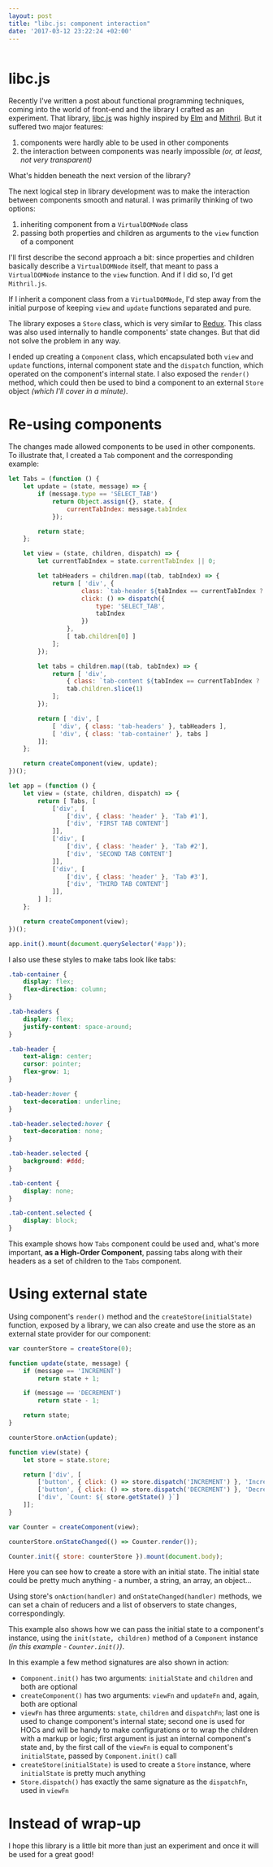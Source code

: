 ```yaml
---
layout: post
title: "libc.js: component interaction"
date: '2017-03-12 23:22:24 +02:00'
---
```


<img data-src="/images/microverse-battery_optimized.webp" alt="" />

# libc.js

Recently I've written a post about functional programming techniques, coming into the world of front-end and
the library I crafted as an experiment. That library, [libc.js](https://github.com/shybovycha/libc.js) was
highly inspired by [Elm](http://elm-lang.org/) and [Mithril](http://mithril.js.org). But it suffered two major features:

1. components were hardly able to be used in other components
2. the interaction between components was nearly impossible _(or, at least, not very transparent)_

What's hidden beneath the next version of the library?

<!--more-->

The next logical step in library development was to make the interaction between components smooth and
natural. I was primarily thinking of two options:

1. inheriting component from a `VirtualDOMNode` class
2. passing both properties and children as arguments to the `view` function of a component

I'll first describe the second approach a bit: since properties and children basically describe
a `VirtualDOMNode` itself, that meant to pass a `VirtualDOMNode` instance to the `view` function.
And if I did so, I'd get `Mithril.js`.

If I inherit a component class from a `VirtualDOMNode`, I'd step away from the initial purpose
of keeping `view` and `update` functions separated and pure.

The library exposes a `Store` class, which is very similar to [Redux](http://redux.js.org).
This class was also used internally to handle components' state changes. But that did not
solve the problem in any way.

I ended up creating a `Component` class, which encapsulated both `view` and
`update` functions, internal component state and the `dispatch` function, which operated on
the component's internal state. I also exposed the `render()` method, which could then be used
to bind a component to an external `Store` object _(which I'll cover in a minute)_.

# Re-using components

The changes made allowed components to be used in other components. To illustrate that, I
created a `Tab` component and the corresponding example:

```js
let Tabs = (function () {
    let update = (state, message) => {
        if (message.type == 'SELECT_TAB')
            return Object.assign({}, state, {
                currentTabIndex: message.tabIndex
            });

        return state;
    };

    let view = (state, children, dispatch) => {
        let currentTabIndex = state.currentTabIndex || 0;

        let tabHeaders = children.map((tab, tabIndex) => {
            return [ 'div', {
                    class: `tab-header ${tabIndex == currentTabIndex ? 'selected' : ''}`,
                    click: () => dispatch({
                        type: 'SELECT_TAB',
                        tabIndex
                    })
                },
                [ tab.children[0] ]
            ];
        });

        let tabs = children.map((tab, tabIndex) => {
            return [ 'div',
                { class: `tab-content ${tabIndex == currentTabIndex ? 'selected' : ''}` },
                tab.children.slice(1)
            ];
        });

        return [ 'div', [
            [ 'div', { class: 'tab-headers' }, tabHeaders ],
            [ 'div', { class: 'tab-container' }, tabs ]
        ]];
    };

    return createComponent(view, update);
})();

let app = (function () {
    let view = (state, children, dispatch) => {
        return [ Tabs, [
            ['div', [
                ['div', { class: 'header' }, 'Tab #1'],
                ['div', 'FIRST TAB CONTENT']
            ]],
            ['div', [
                ['div', { class: 'header' }, 'Tab #2'],
                ['div', 'SECOND TAB CONTENT']
            ]],
            ['div', [
                ['div', { class: 'header' }, 'Tab #3'],
                ['div', 'THIRD TAB CONTENT']
            ]],
        ] ];
    };

    return createComponent(view);
})();

app.init().mount(document.querySelector('#app'));
```

I also use these styles to make tabs look like tabs:

```css
.tab-container {
    display: flex;
    flex-direction: column;
}

.tab-headers {
    display: flex;
    justify-content: space-around;
}

.tab-header {
    text-align: center;
    cursor: pointer;
    flex-grow: 1;
}

.tab-header:hover {
    text-decoration: underline;
}

.tab-header.selected:hover {
    text-decoration: none;
}

.tab-header.selected {
    background: #ddd;
}

.tab-content {
    display: none;
}

.tab-content.selected {
    display: block;
}
```

This example shows how `Tabs` component could be used and, what's more important,
**as a High-Order Component**, passing tabs along with their headers as a set
of children to the `Tabs` component.

# Using external state

Using component's `render()` method and the `createStore(initialState)` function,
exposed by a library, we can also create and use the store as an external state
provider for our component:

```js
var counterStore = createStore(0);

function update(state, message) {
    if (message == 'INCREMENT')
        return state + 1;

    if (message == 'DECREMENT')
        return state - 1;

    return state;
}

counterStore.onAction(update);

function view(state) {
    let store = state.store;

    return ['div', [
        ['button', { click: () => store.dispatch('INCREMENT') }, 'Increment'],
        ['button', { click: () => store.dispatch('DECREMENT') }, 'Decrement'],
        ['div', `Count: ${ store.getState() }`]
    ]];
}

var Counter = createComponent(view);

counterStore.onStateChanged(() => Counter.render());

Counter.init({ store: counterStore }).mount(document.body);
```

Here you can see how to create a store with an initial state. The initial state could be pretty
much anything - a number, a string, an array, an object...

Using store's `onAction(handler)` and `onStateChanged(handler)` methods, we can set
a chain of reducers and a list of observers to state changes, correspondingly.

This example also shows how we can pass the initial state to a component's instance, using
the `init(state, children)` method of a `Component` instance _(in this example - `Counter.init()`)_.

In this example a few method signatures are also shown in action:

* `Component.init()` has two arguments: `initialState` and `children` and both are optional
* `createComponent()` has two arguments: `viewFn` and `updateFn` and, again, both are optional
* `viewFn` has three arguments: `state`, `children` and `dispatchFn`; last one is used to change component's internal state; second one is used for HOCs and will be handy to make configurations or to wrap the children with a markup or logic; first argument is just an internal component's state and, by the first call of the `viewFn` is equal to component's `initialState`, passed by `Component.init()` call
* `createStore(initialState)` is used to create a `Store` instance, where `initialState` is pretty much anything
* `Store.dispatch()` has exactly the same signature as the `dispatchFn`, used in `viewFn`

# Instead of wrap-up

I hope this library is a little bit more than just an experiment and once it will be used for a great good!
